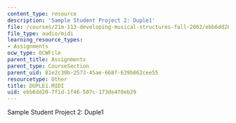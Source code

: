 ```yaml
---
content_type: resource
description: 'Sample Student Project 2: Duple1'
file: /courses/21m-113-developing-musical-structures-fall-2002/ebb6dd207f1d1f46507c173de470eb29_DUPLE1.MIDI
file_type: audio/midi
learning_resource_types:
- Assignments
ocw_type: OCWFile
parent_title: Assignments
parent_type: CourseSection
parent_uid: 81e2c30b-2573-45ae-668f-639b862cee55
resourcetype: Other
title: DUPLE1.MIDI
uid: ebb6dd20-7f1d-1f46-507c-173de470eb29
---
```

Sample Student Project 2: Duple1

